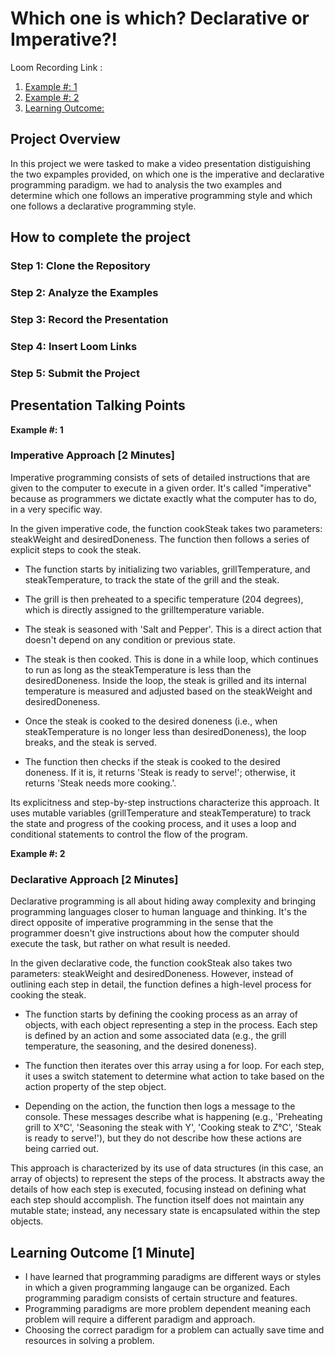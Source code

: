 # Which one is which? Declarative or Imperative?!

Loom Recording Link : 
1. [Example #: 1](https://www.loom.com/share/1e900762aa064f3281d6eda24851a0ac?sid=26c7a84c-5d9a-4098-9332-56e06d4935b0)
2. [Example #: 2](https://www.loom.com/share/6c5595d9e468489999661653912729f1?sid=17d31a74-b6da-47cc-ac42-e031c0b746d1)
3. [Learning Outcome:](https://www.loom.com/share/da18c17d0a8f489f99b0e309d7275b35?sid=d5abd206-bf0d-490f-81f0-f04e649c9ebb)

## Project Overview

In this project we were tasked to make a video presentation distiguishing the two expamples provided, on which one is the imperative and declarative programming paradigm. we had to analysis the two examples and determine which one follows an imperative programming style and which one follows a declarative programming style.

## How to complete the project

### Step 1: Clone the Repository
### Step 2: Analyze the Examples
### Step 3: Record the Presentation
### Step 4: Insert Loom Links 
### Step 5: Submit the Project

## Presentation Talking Points

**Example #: 1**

### Imperative Approach [2 Minutes]
Imperative programming consists of sets of detailed instructions that are given to the computer to execute in a given order. It's called "imperative" because as programmers we dictate exactly what the computer has to do, in a very specific way.

In the given imperative code, the function cookSteak takes two parameters: steakWeight and desiredDoneness. The function then follows a series of explicit steps to cook the steak.

+ The function starts by initializing two variables, grillTemperature, and steakTemperature, to track the state of the grill and the steak.

+ The grill is then preheated to a specific temperature (204 degrees), which is directly assigned to the grilltemperature variable.

+ The steak is seasoned with 'Salt and Pepper'. This is a direct action that doesn't depend on any condition or previous state.

+ The steak is then cooked. This is done in a while loop, which continues to run as long as the steakTemperature is less than the desiredDoneness. Inside the loop, the steak is grilled and its internal temperature is measured and adjusted based on the steakWeight and desiredDoneness.

+ Once the steak is cooked to the desired doneness (i.e., when steakTemperature is no longer less than desiredDoneness), the loop breaks, and the steak is served.

+ The function then checks if the steak is cooked to the desired doneness. If it is, it returns 'Steak is ready to serve!'; otherwise, it returns 'Steak needs more cooking.'.

Its explicitness and step-by-step instructions characterize this approach. It uses mutable variables (grillTemperature and steakTemperature) to track the state and progress of the cooking process, and it uses a loop and conditional statements to control the flow of the program.



**Example #: 2**

### Declarative Approach [2 Minutes]
Declarative programming is all about hiding away complexity and bringing programming languages closer to human language and thinking. It's the direct opposite of imperative programming in the sense that the programmer doesn't give instructions about how the computer should execute the task, but rather on what result is needed.

In the given declarative code, the function cookSteak also takes two parameters: steakWeight and desiredDoneness. However, instead of outlining each step in detail, the function defines a high-level process for cooking the steak.

+ The function starts by defining the cooking process as an array of objects, with each object representing a step in the process. Each step is defined by an action and some associated data (e.g., the grill temperature, the seasoning, and the desired doneness).

+ The function then iterates over this array using a for loop. For each step, it uses a switch statement to determine what action to take based on the action property of the step object.

+ Depending on the action, the function then logs a message to the console. These messages describe what is happening (e.g., 'Preheating grill to X°C', 'Seasoning the steak with Y', 'Cooking steak to Z°C', 'Steak is ready to serve!'), but they do not describe how these actions are being carried out.

This approach is characterized by its use of data structures (in this case, an array of objects) to represent the steps of the process. It abstracts away the details of how each step is executed, focusing instead on defining what each step should accomplish. The function itself does not maintain any mutable state; instead, any necessary state is encapsulated within the step objects.


## Learning Outcome [1 Minute]
- I have learned that programming paradigms are different ways or styles in which a given programming langauge can be organized. Each programming paradigm consists of certain structure and features. 
- Programming paradigms are more problem dependent meaning each problem will require a different paradigm and approach. 
- Choosing the correct paradigm for a problem can actually save time and resources in solving a problem.

